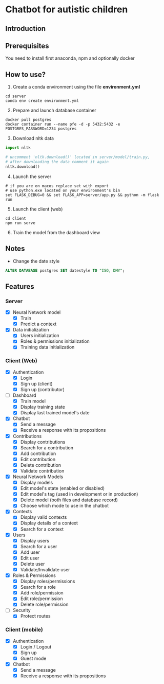 # Chatbot for autistic children

## Introduction

## Prerequisites

You need to install first anaconda, npm and optionally docker

## How to use?

1. Create a conda environment using the file **environment.yml**

```shell
cd server
conda env create environment.yml
```

2. Prepare and launch database container

```shell
docker pull postgres
docker container run --name pfe -d -p 5432:5432 -e POSTGRES_PASSWORD=1234 postgres
```

3. Download nltk data

```python
import nltk

# uncomment 'nltk.download()' located in server/model/train.py, 
# after downloading the data comment it again
nltk.download()
```

4. Launch the server

```shell
# if you are on macos replace set with export
# use python.exe located on your environment's bin
set FLASK_DEBUG=0 && set FLASK_APP=server/app.py && python -m flask run
```

5. Launch the client (web)

```shell
cd client
npm run serve
```

6. Train the model from the dashboard view

## Notes

- Change the date style 
```sql
ALTER DATABASE postgres SET datestyle TO "ISO, DMY";
```

## Features

### Server

- [x] Neural Network model
    - [x] Train
    - [x] Predict a context
- [x] Data initialization
    - [x] Users initialization
    - [x] Roles & permissions initialization
    - [x] Training data initialization

### Client (Web)

- [x] Authentication
    - [x] Login
    - [x] Sign up (client)
    - [x] Sign up (contributor)
- [ ] Dashboard
    - [x] Train model
    - [x] Display training state
    - [x] Display last trained model's date
- [x] Chatbot
    - [x] Send a message
    - [x] Receive a response with its propositions
- [x] Contributions
    - [x] Display contributions
    - [x] Search for a contribution
    - [x] Add contribution
    - [x] Edit contribution
    - [x] Delete contribution
    - [x] Validate contribution
- [x] Neural Network Models
    - [x] Display models
    - [x] Edit model's state (enabled or disabled)
    - [x] Edit model's tag (used in development or in production)
    - [x] Delete model  (both files and database record)
    - [x] Choose which mode to use in the chatbot
- [x] Contexts
    - [x] Display valid contexts
    - [x] Display details of a context 
    - [x] Search for a context
- [x] Users
    - [x] Display users
    - [x] Search for a user
    - [x] Add user
    - [x] Edit user
    - [x] Delete user
    - [x] Validate/Invalidate user
- [x] Roles & Permissions
    - [x] Display roles/permissions
    - [x] Search for a role
    - [x] Add role/permission
    - [x] Edit role/permission
    - [x] Delete role/permission
- [ ] Security
    - [x] Protect routes

### Client (mobile)

- [x] Authentication
    - [x] Login / Logout
    - [x] Sign up
    - [x] Guest mode
- [x] Chatbot
    - [x] Send a message
    - [x] Receive a response with its propositions
